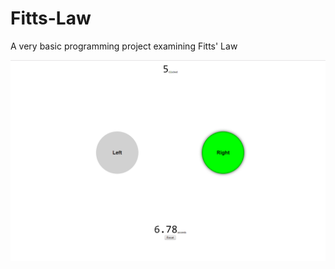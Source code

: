 # Fitts-Law
A very basic programming project examining Fitts' Law

![Sample](/sample.png?raw=true "Sample")
